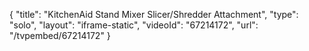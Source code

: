 {
    "title": "KitchenAid Stand Mixer Slicer\/Shredder Attachment",
    "type": "solo",
    "layout": "iframe-static",
    "videoId": "67214172",
    "url": "\/tvpembed\/67214172"
}